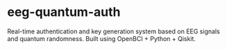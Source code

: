 # eeg-quantum-auth
Real-time authentication and key generation system based on EEG signals and quantum randomness. Built using OpenBCI + Python + Qiskit.
